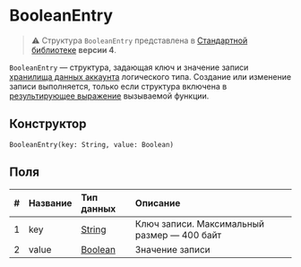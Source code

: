 # BooleanEntry

> :warning: Структура `BooleanEntry` представлена в [Стандартной библиотеке](/ru/ride/script/standard-library) **версии 4**.

`BooleanEntry` — cтруктура, задающая ключ и значение записи [хранилища данных аккаунта](/ru/blockchain/account/account-data-storage) логического типа. Cоздание или изменение записи выполняется, только если структура включена в [результирующее выражение](/ru/ride/functions/callable-function#резуnьтат-выпоnнения-2) вызываемой функции.

## Конструктор

```ride
BooleanEntry(key: String, value: Boolean)
```

## Поля

|   #   | Название | Тип данных | Описание |
| :--- | :--- | :--- | :--- |
| 1 | key | [String](/ru/ride/data-types/string) | Ключ записи. Максимальный размер — 400 байт |
| 2 | value| [Boolean](/ru/ride/data-types/boolean) | Значение записи |
